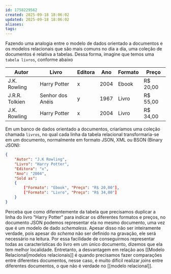 ```yaml
---
id: 1758229562
created: 2025-09-18 18:06:02
updated: 2025-09-18 18:06:02
aliases:
tags:
---
```

Fazendo uma analogia entre o modelo de dados orientado a documentos e os modelos relacionais que são mais comuns no dia a dia, uma coleção de documentos é relativa a tabelas. Dessa forma, imagine que temos uma `tabela livros`, conforme abaixo

| Autor          | Livro            | Editora | Ano  | Formato | Preço    |
| -------------- | ---------------- | ------- | ---- | ------- | -------- |
| J.K. Rowling   | Harry Potter     | x       | 2004 | Ebook   | R$ 20,00 |
| J.R.R. Tolkien | Senhor dos Anéis | y       | 1967 | Livro   | R$ 55,00 |
| J.K. Rowling   | Harry Potter     | x       | 2004 | Livro   | R$ 34,00 |
Em um banco de dados orientado a documentos, criaríamos uma coleção chamada `livros`, no qual cada linha da tabela relacional transformaria-se em um documento, normalmente em formato JSON, XML ou BSON (Binary JSON):
```json
{
	"Autor": "J.K Rowling",
	"Livro": "Harry Potter",
	"Editora": "x",
	"Ano": "2004",
	"Sold as": 
	{
		["Formato": "Ebook", "Preço": "R$ 20,00"],
		["Formato": "Livro", "Preço": "R$ 34,00"]
	}
}
```
Perceba que como diferentemente da tabela que precisamos duplicar a linha do livro "Harry Potter" para indicar os diferentes formatos e preços, no documento JSON podemos representar ela no mesmo documento, uma vez que é um modelo de dado *schemaless*. Apesar disso não ser inteiramente verdade, pois apesar do *schema* não ser definido na gravação, ele será necessário na leitura.
Por essa facilidade de conseguirmos representar todas as características do livro em um único documento, dizemos que ela tem melhor localidade. Entretanto, a desvantagem em relação aos [[Modelo Relacional|modelos relacionais]] é quando precisamos fazer comparações entre diferentes documentos, nesse caso, é muito difícil realizar *joins* entre diferentes documentos, o que não é verdade no [[modelo relacional]].